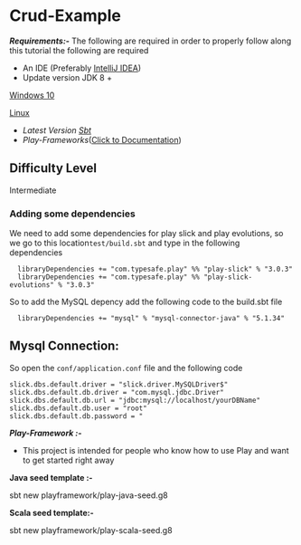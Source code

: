 # Crud-Example
***Requirements:-***
The following are required in order to properly follow along this tutorial the following are required
-   An IDE (Preferably [IntelliJ IDEA](https://www.jetbrains.com/idea/download/download-thanks.html?platform=windows&code=IIC))
 - Update version  JDK 8 +

[Windows 10](https://www.oracle.com/in/java/technologies/javase/javase8-archive-downloads.html)  

[Linux](https://docs.oracle.com/javase/8/docs/technotes/guides/install/linux_jdk.html)
 -  *Latest Version [Sbt](https://www.scala-sbt.org/)* 
 -  *Play-Frameworks*([Click to Documentation](https://www.playframework.com/))

## Difficulty Level
Intermediate

### Adding some dependencies

We need to add some dependencies for play slick and play evolutions, so we go to this location`test/build.sbt`  and type in the following dependencies

 

      libraryDependencies += "com.typesafe.play" %% "play-slick" % "3.0.3"
      libraryDependencies += "com.typesafe.play" %% "play-slick-evolutions" % "3.0.3"

So to add the MySQL depency add the following code to the build.sbt file

  

      libraryDependencies += "mysql" % "mysql-connector-java" % "5.1.34"

## Mysql Connection:
So open the  `conf/application.conf`  file and the following code

    slick.dbs.default.driver = "slick.driver.MySQLDriver$"
    slick.dbs.default.db.driver = "com.mysql.jdbc.Driver"
    slick.dbs.default.db.url = "jdbc:mysql://localhost/yourDBName"
    slick.dbs.default.db.user = "root"
    slick.dbs.default.db.password = "

***Play-Framework  :-***

 - This project is intended for people who know how to use Play and want to get started right away
 
**Java seed template :-**

sbt new playframework/play-java-seed.g8

 **Scala seed template:-**

sbt new playframework/play-scala-seed.g8
